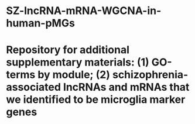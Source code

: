 # SZ-lncRNA-mRNA-WGCNA-in-human-pMGs

# Repository for additional supplementary materials: (1) GO-terms by module; (2) schizophrenia-associated lncRNAs and mRNAs that we identified to be microglia marker genes
